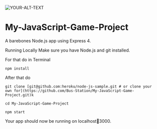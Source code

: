 <picture>
 <source media="(prefers-color-scheme: dark)" srcset="YOUR-DARKMODE-IMAGE">
 <source media="(prefers-color-scheme: light)" srcset="YOUR-LIGHTMODE-IMAGE">
 <img alt="YOUR-ALT-TEXT" src="YOUR-DEFAULT-IMAGE">
</picture>


# My-JavaScript-Game-Project

A barebones Node.js app using Express 4.

Running Locally
Make sure you have Node.js and git installed.

For that do in Terminal
```
npm install
```

After that do
```
git clone [git@github.com:heroku/node-js-sample.git # or clone your own for](https://github.com/Bus-Station/My-JavaScript-Game-Project.git)k
```
```
cd My-JavaScript-Game-Project
```
```
npm start
```

Your app should now be running on localhost🔢3000.
